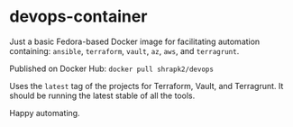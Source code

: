 # devops-container

Just a basic Fedora-based Docker image for facilitating automation containing: `ansible`, `terraform`, `vault`, `az`, `aws`, and `terragrunt`.

Published on Docker Hub: `docker pull shrapk2/devops`

Uses the `latest` tag of the projects for Terraform, Vault, and Terragrunt.  It should be running the latest stable of all the tools.

Happy automating.
